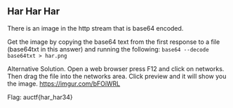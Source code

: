 Har Har Har
--

There is an image in the http stream that is base64 encoded.

Get the image by copying the base64 text from the first response to a file (base64txt in this answer) and running the following:
```base64 --decode base64txt > har.png```

Alternative Solution. Open a web browser press F12 and click on networks. Then drag the file into the networks area. Click preview and it will show you the image.
https://imgur.com/bFOiWRL

Flag: auctf{har_har34}